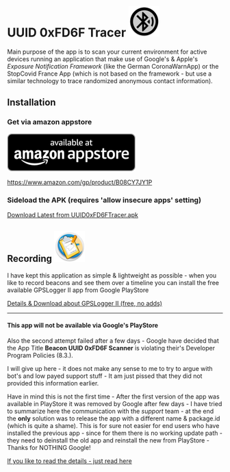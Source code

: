 # UUID 0xFD6F Tracer ![AppLogo](./app/src/main/res/mipmap-hdpi/ic_launcher_round.png)

Main purpose of the app is to scan your current environment for active devices running an application 
that make use of Google's & Apple's _Exposure Notification Framework_ (like the German CoronaWarnApp) 
or the StopCovid France App (which is not based on the framework - but use a similar technology to
trace randomized anonymous contact information). 

## Installation
### Get via amazon appstore
[![amazon appstore](./misc/amazon/amazon-appstore-badge-en-black.png)](https://www.amazon.com/gp/product/B08CY7JY1P)

https://www.amazon.com/gp/product/B08CY7JY1P

### Sideload the APK (requires 'allow insecure apps' setting)
[Download Latest from UUID0xFD6FTracer.apk](https://github.com/marq24/UUID0xFD6FTracer/releases/download/0.9.1.5/UUID0xFD6F_v0.9.1.5.apk)

## Recording ![GPSLoggerII](./misc/docs/gpsl-icon.png)
I have kept this application as simple & lightweight as possible - when you like to record beacons and see
them over a timeline you can install the free available GPSLogger II app from Google PlayStore

[Details & Download about GPSLogger II (free, no adds)](/LOGGING_de.md)

---
#### This app will not be available via Google's PlayStore
Also the second attempt failed after a few days - Google have decided that the App Title __Beacon UUID
0xFD6F Scanner__ is violating their's Developer Program Policies (8.3.).

I will give up here - it does not make any sense to me to try to argue with bot's and low payed support
stuff - It am just pissed that they did not provided this information earlier.

Have in mind this is not the first time - After the first version of the app was available in PlayStore
it was removed by Google after few days - I have tried to summarize here the communication with the
*support* team - at the end the **only** solution was to release the app with a different name &
package.id (which is quite a shame). This is for sure not easier for end users who have installed the
previous app - since for them there is no working update path - they need to deinstall the old app and
reinstall the new from PlayStore - Thanks for NOTHING Google!

[If you like to read the details - just read here](/GOOGLEPLAYSTORE.md) 
